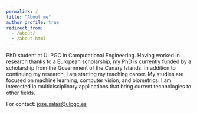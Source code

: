 ```yaml
---
permalink: /
title: "About me"
author_profile: true
redirect_from: 
  - /about/
  - /about.html
---
```


PhD student at ULPGC in Computational Engineering. Having worked in research thanks to a European scholarship, my PhD is currently funded by a scholarship from the Government of the Canary Islands. In addition to continuing my research, I am starting my teaching career. My studies are focused on machine learning, computer vision, and biometrics. I am interested in multidisciplinary applications that bring current technologies to other fields.

For contact:
jose.salas@ulpgc.es